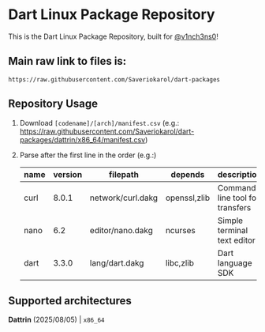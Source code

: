 # Dart Linux Package Repository
This is the Dart Linux Package Repository, built for [@v1nch3ns0](https://github.com/v1nch3ns0)!

## Main raw link to files is:
```https://raw.githubusercontent.com/Saveriokarol/dart-packages```

## Repository Usage
1. Download ```[codename]/[arch]/manifest.csv``` (e.g.: https://raw.githubusercontent.com/Saveriokarol/dart-packages/dattrin/x86_64/manifest.csv)
2. Parse after the first line in the order (e.g.:)

   | name       | version | filepath           | depends         | description                      |
   |------------|---------|--------------------|-----------------|----------------------------------|
   | curl       | 8.0.1   | network/curl.dakg  | openssl,zlib    | Command line tool for transfers  |
   | nano       | 6.2     | editor/nano.dakg   | ncurses         | Simple terminal text editor      |
   | dart       | 3.3.0   | lang/dart.dakg     | libc,zlib       | Dart language SDK                |

## Supported architectures

**Dattrin** (2025/08/05)  |  ```x86_64```
